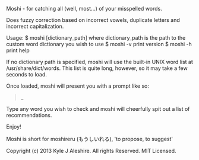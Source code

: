 Moshi - for catching all (well, most...) of your misspelled words.

Does fuzzy correction based on incorrect vowels, duplicate letters and incorrect capitalization.

Usage:
$ moshi [dictionary_path]
	where dictionary_path is the path to the custom word dictionary you wish to use
$ moshi -v
	print version
$ moshi -h
	print help

If no dictionary path is specified, moshi will use the built-in UNIX word list at /usr/share/dict/words. This list is quite long, however, so it may take a few seconds to load.

Once loaded, moshi will present you with a prompt like so:
>_

Type any word you wish to check and moshi will cheerfully spit out a list of recommendations.

Enjoy!

Moshi is short for moshireru (もうしいれる), 'to propose, to suggest'

Copyright (c) 2013 Kyle J Aleshire. All rights Reserved. MIT Licensed.